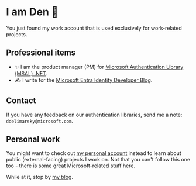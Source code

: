 # I am Den 👋

You just found my work account that is used exclusively for work-related projects.

## Professional items

* ✨ I am the product manager (PM) for [Microsoft Authentication Library (MSAL) .NET](https://learn.microsoft.com/entra/msal/dotnet/).
* ✍️ I write for the [Microsoft Entra Identity Developer Blog](https://devblogs.microsoft.com/identity/).

## Contact

If you have any feedback on our authentication libraries, send me a note: `ddelimarsky@microsoft.com`.

## Personal work

You might want to check out [my personal account](https://github.com/dend) instead to learn about public (external-facing) projects I work on. Not that you can't follow this one too - there is some great Microsoft-related stuff here.

While at it, stop by [my blog](https://den.dev).
